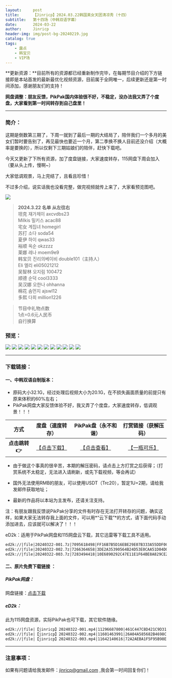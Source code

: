 ```yaml
---
layout:     post
title:      【Jinricp】2024.03.22韩国美女天团清凉秀（十四）
subtitle:   第十四场（中韩双语字幕）
date:       2024-03-22
author:     Jinricp
header-img: img/post-bg-20240219.jpg
catalog: true
tags:
    - 露点
    - 韩宝贝
    - VIP场
---
```


**更新资源：**目前所有的资源都已经重新制作完毕，在每期节目介绍的下方链接即是本站首发的最新最优化视频资源，目前属于全网唯一，后续更新还是第一时间添加，感谢朋友们的支持！

**网盘调整：朋友反馈，PikPak国内体验很不好，不稳定，没办法我又弄了个度盘，大家看到第一时间转存到自己盘里！**

---

### 简介：

这期是倒数第三期了，下周一就到了最后一期的大结局了，陪伴我们一个多月的美女们暂时要告别了，再见最快也要近一个月，第二季换不换人目前还没介绍（大概率是要换的），所以仅剩下三期姑娘们的陪伴，赶快下载吧。

今天又更新了下所有资源，加了度盘链接，大家速度转存，115网盘下周会加入（要从头上传，慢啊~）

大家低调观景，马上完结了，且看且珍惜！

不过多介绍，说实话我也没看完整，做完视频就传上来了，大家看预览图吧。

![](https://www.imgccc.com/2024/03/23/55f718e52564b.png)

> **2024.3.22 名单 从左往右**<br>
>坦克 쟤가제이 axcvdbs23<br>
>Milkis 밀키스 acac88<br>
>宅女 계집녀 homegirl<br>
>苏打 소다 soda54<br>
>夏伊 하이 qwas33<br>
>裕顺 옥순 okzzzz<br>
>莱娜 레나 moem9e9<br>
>韩宝贝 진리의베이비 double101（主持人）<br>
>Eli 엘리 eli05021212<br>
>吴智林 오지림 100472<br>
>顺德 순덕 cool3333<br>
>吴汉娜 오한나 ohhanna<br>
>棉花 솜먼지 ajswl12<br>
>多熙 다희 million1226<br>

>节目中礼物点数<br>
>1点=0.6元人民币<br>
>自行换算<br>

### 预览：

![](https://www.imgccc.com/2024/03/23/0716a5d671a61.jpg)
![](https://www.imgccc.com/2024/03/23/a42fde961ab05.jpg)
![](https://www.imgccc.com/2024/03/23/ec7128306aff2.jpg)
![](https://www.imgccc.com/2024/03/23/88dca654685b6.gif)
![](https://www.imgccc.com/2024/03/23/4e0680c79987f.gif)
![](https://www.imgccc.com/2024/03/23/6cf3a7d935e12.gif)
![](https://www.imgccc.com/2024/03/23/cf62db24e3e10.gif)
![](https://www.imgccc.com/2024/03/23/a4d106455ab01.gif)
![](https://www.imgccc.com/2024/03/23/9321397055382.gif)
![](https://www.imgccc.com/2024/03/23/930eaa468d571.gif)
![](https://www.imgccc.com/2024/03/23/6f5fb5a063e11.gif)
![](https://www.imgccc.com/2024/03/23/c393507e57d9b.gif)

------

### 下载链接：

#### 一、中韩双语自制版本：

+ 原码大小32.1G，经过处理后视频大小为20.1G，在不损失画面质量的前提只有原来体积的60%左右；
+ PikPak网盘大家反馈体验不好，我又弄了个度盘，大家速度转存，低调观景！！！

|     方式      |                       度盘（速度转存）                       |                     PikPak盘（永不和谐）                     |                  打赏链接（获解压码）                  |
| :-----------: | :----------------------------------------------------------: | :----------------------------------------------------------: | :----------------------------------------------------: |
| **点击跳转👉** | [【点击下载】](https://pan.baidu.com/s/1yGniRfsfdNBCaqCyc5TjRw?pwd=8888) | [【点击查看】](https://mypikpak.com/s/VNteByrhq6dauNnui39wG1EBo1) | [【一瓶可乐】](https://goldfaka.com//details/50E48F03) |


+ 由于做这个事真的很辛苦，本期的解压密码，请点击上方打赏之后获得；（打赏系统不太稳定，无法进入请刷新，或先下载视频，等会再试）

+ 国外无法使用RMB的朋友，可以使用USDT（Trc20），暂定1U=2期，请给我发邮件获取地址；

+ 最新的作品将以本站为主发布，还请关注支持。

注：有朋友跟我反馈说PikPak分享的文件有时存在无法打开转存的问题，确实这样，如果大家无法转存我上面的文件，可以用*“云下载”*的方式，请下面代码手动添加进去，应该就可以解决了！！！

eD2k：适用于PikPak网盘和115网盘云下载，其它迅雷等下载工具不适用。

  ```txt
ed2k://|file|20240322-001.7z|7095618498|FF16B7B5D16EBE29E07B333A55DDF0CB|/
ed2k://|file|20240322-002.7z|7266364658|3DE2A35390564B24D53E0CAA51D04D0C|/
ed2k://|file|20240322-003.7z|7283494418|10E6890292C47E11E1F64BE8A829CE22|/
  ```



#### 二、原片免费下载链接 ：

##### PikPak网盘：

网盘链接：[点击下载](https://mypikpak.com/s/VNteD4XYJ4F4lP-wX1eUwVReo1)

##### eD2k：

此为115网盘资源，实际PikPak也可下载，其它软件随缘。

```txt
ed2k://|file|【jinricp】20240322-001.mp4|11296687800|461C447C8D421C9D3184EE37B3C166F3|/
ed2k://|file|【jinricp】20240322-002.mp4|11601463991|26A04A585682B4698C1FBB7FAEDA4283|/
ed2k://|file|【jinricp】20240322-003.mp4|11642140616|72A2AEBA1F5F95B98E5F2E23724FD061|/
```

------

### 注意事项：


如果有问题请给我发邮件：jinricp@gmail.com ,我会第一时间回复你们！